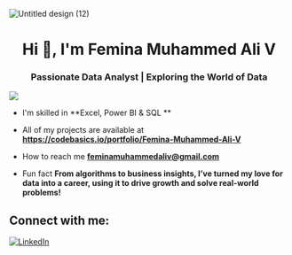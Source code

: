 
![Untitled design (12)](https://github.com/FeminaMuhammedaliV/image/blob/main/image.git.png)

<h1 align="center">Hi 👋, I'm Femina Muhammed Ali V</h1>
<h3 align="center">Passionate Data Analyst | Exploring the World of Data</h3>

<p align="left"> <img src="C:\Users\Femin\OneDrive\Desktop\resume"/> </p>

- I'm skilled in **Excel, Power BI & SQL **
  
- All of my projects are available at **https://codebasics.io/portfolio/Femina-Muhammed-Ali-V**

- How to reach me **feminamuhammedaliv@gmail.com**

- Fun fact **From algorithms to business insights, I’ve turned my love for data into a career, using it to drive growth and solve real-world problems!**


## Connect with me:
[![LinkedIn](https://img.shields.io/badge/LinkedIn-%230077B5.svg?logo=linkedin&logoColor=white)](https://www.linkedin.com/in/femina-muhammedali-v)
